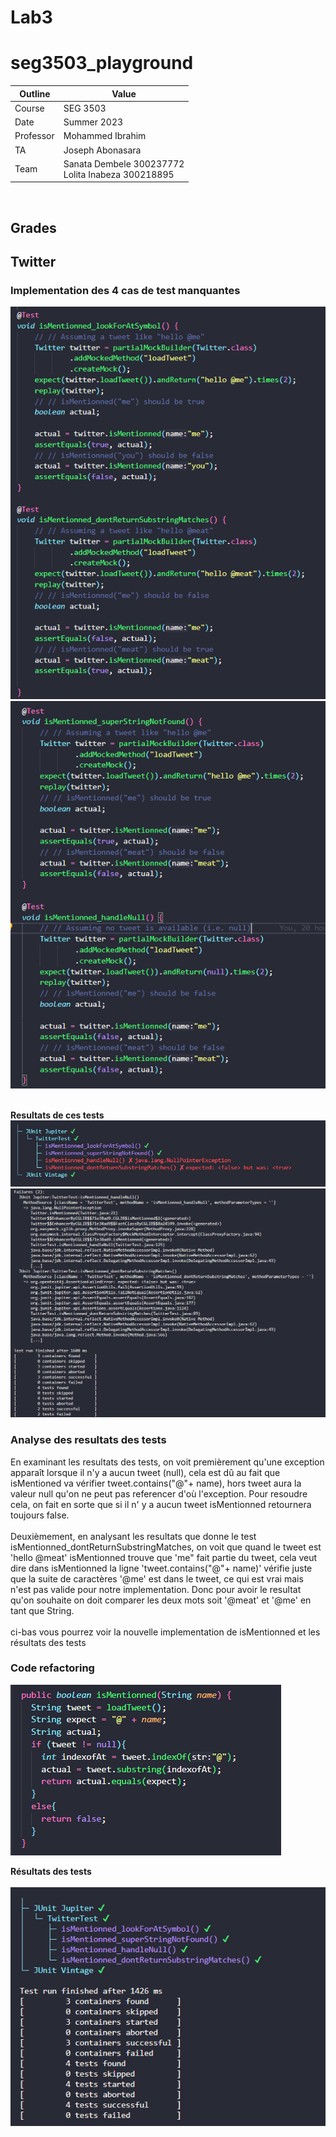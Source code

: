 # Lab3
# seg3503_playground
| Outline | Value |
| --- | --- |
| Course | SEG 3503 |
| Date | Summer 2023 |
| Professor | Mohammed Ibrahim  |
| TA | Joseph Abonasara  |
| Team | Sanata Dembele 300237772 <br> Lolita Inabeza 300218895|

<br>

## Grades


## Twitter

### Implementation des 4 cas de test manquantes

![missing tests](Photos/firstest.png)
<br>
![missing tests](Photos/secondtest.png)
<br> <br> 

**Resultats de ces tests**
<br>
![results1](Photos/testsBeforeRefactoring.png)
<br>
![results2](Photos/testsBeforeRefactoring_1.png)


### Analyse des resultats des tests

En examinant les resultats des tests, on voit premièrement qu'une exception apparaît lorsque il n'y a aucun tweet (null), cela est dû au fait que isMentioned va vérifier tweet.contains("@"+ name), hors tweet aura la valeur null qu'on ne peut pas referencer d'où l'exception. Pour resoudre cela, on fait en sorte que si il n' y a aucun tweet isMentionned retournera toujours false.
<br> <br> 
Deuxièmement, en analysant les resultats que donne le test isMentionned_dontReturnSubstringMatches, on voit que quand le tweet est 'hello @meat' isMentionned trouve que 'me" fait partie du tweet, cela veut dire dans  isMentionned la ligne 'tweet.contains("@"+ name)' vérifie juste que la suite de caractères '@me' est dans le tweet, ce qui est vrai mais n'est pas valide pour notre implementation. Donc pour avoir le resultat qu'on souhaite on doit comparer les deux mots soit '@meat' et '@me' en tant que String.
<br>  <br> 
ci-bas vous pourrez voir la nouvelle implementation de isMentionned et les résultats des tests

### Code refactoring

![new isMentionned](Photos/isMentionnedAfter.png)


**Résultats des tests**
<br> <br> 
![results after refactoring](Photos/resultsAfterRefactoring.png)

